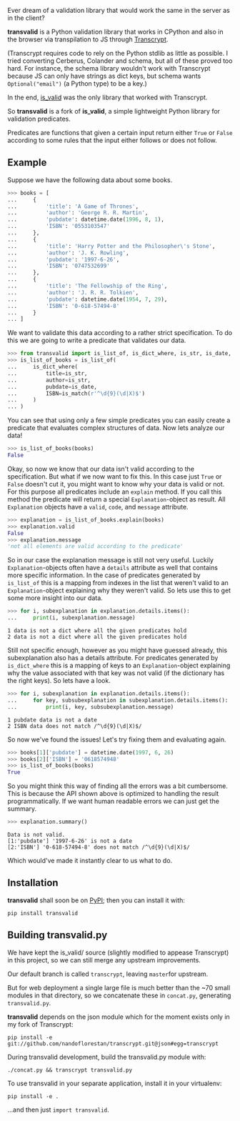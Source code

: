Ever dream of a validation library that would work the same in the server as
in the client?

**transvalid** is a Python validation library that works
in CPython and also in the browser via transpilation to JS through
[Transcrypt](https://www.transcrypt.org/).

(Transcrypt requires code to rely on the Python stdlib as little as possible.
I tried converting Cerberus, Colander and schema, but all of these proved
too hard. For instance, the schema library wouldn't work with Transcrypt
because JS can only have strings as dict keys, but schema wants
`Optional("email")` (a Python type) to be a key.)

In the end, [is_valid](https://github.com/daanvdk/is_valid) was
the only library that worked with Transcrypt.

So **transvalid** is a fork of **is_valid**, a simple lightweight
Python library for validation predicates.

Predicates are functions that given a certain input return either `True` or
`False` according to some rules that the input either follows or does not
follow.

## Example
Suppose we have the following data about some books.
```python
>>> books = [
...     {
...         'title': 'A Game of Thrones',
...         'author': 'George R. R. Martin',
...         'pubdate': datetime.date(1996, 8, 1),
...         'ISBN': '0553103547'
...     },
...     {
...         'title': 'Harry Potter and the Philosopher\'s Stone',
...         'author': 'J. K. Rowling',
...         'pubdate': '1997-6-26',
...         'ISBN': '0747532699'
...     },
...     {
...         'title': 'The Fellowship of the Ring',
...         'author': 'J. R. R. Tolkien',
...         'pubdate': datetime.date(1954, 7, 29),
...         'ISBN': '0-618-57494-8'
...     }
... ]
```
We want to validate this data according to a rather strict specification.
To do this we are going to write a predicate that validates our data.
```python
>>> from transvalid import is_list_of, is_dict_where, is_str, is_date, is_match
>>> is_list_of_books = is_list_of(
...     is_dict_where(
...         title=is_str,
...         author=is_str,
...         pubdate=is_date,
...         ISBN=is_match(r'^\d{9}(\d|X)$')
...     )
... )
```
You can see that using only a few simple predicates you can easily create a
predicate that evaluates complex structures of data. Now lets analyze our data!
```python
>>> is_list_of_books(books)
False
```
Okay, so now we know that our data isn't valid according to the specification.
But what if we now want to fix this. In this case just `True` or `False`
doesn't cut it, you might want to know why your data is valid or not. For this
purpose all predicates include an `explain` method. If you call this method the
predicate will return a special `Explanation`-object as result. All
`Explanation` objects have a `valid`, `code`, and `message` attribute.
```python
>>> explanation = is_list_of_books.explain(books)
>>> explanation.valid
False
>>> explanation.message
'not all elements are valid according to the predicate'
```
So in our case the explanation message is still not very useful. Luckily
`Explanation`-objects often have a `details` attribute as well that contains
more specific information. In the case of predicates generated by `is_list_of`
this is a mapping from indexes in the list that weren't valid to an
`Explanation`-object explaining why they weren't valid. So lets use this to
get some more insight into our data.
```python
>>> for i, subexplanation in explanation.details.items():
...     print(i, subexplanation.message)
```
```
1 data is not a dict where all the given predicates hold
2 data is not a dict where all the given predicates hold
```
Still not specific enough, however as you might have guessed already, this
subexplanation also has a details attribute. For predicates generated by
`is_dict_where` this is a mapping of keys to an `Explanation`-object explaining
why the value associated with that key was not valid (if the dictionary has
the right keys). So lets have a look.
```python
>>> for i, subexplanation in explanation.details.items():
...     for key, subsubexplanation in subexplanation.details.items():
...         print(i, key, subsubexplanation.message)
```
```
1 pubdate data is not a date
2 ISBN data does not match /^\d{9}(\d|X)$/
```
So now we've found the issues! Let's try fixing them and evaluating again.
```python
>>> books[1]['pubdate'] = datetime.date(1997, 6, 26)
>>> books[2]['ISBN'] = '0618574948'
>>> is_list_of_books(books)
True
```

So you might think this way of finding all the errors was a bit cumbersome.
This is because the API shown above is optimized to handling the result
programmatically. If we want human readable errors we can just get the summary.
```python
>>> explanation.summary()
```
```
Data is not valid.
[1:'pubdate'] '1997-6-26' is not a date
[2:'ISBN'] '0-618-57494-8' does not match /^\d{9}(\d|X)$/
```
Which would've made it instantly clear to us what to do.

## Installation

**transvalid** shall soon be on
[PyPI](https://pypi.python.org/pypi/transvalid); then you can install it with:
```
pip install transvalid
```

## Building transvalid.py

We have kept the is_valid/ source (slightly modified to appease Transcrypt)
in this project, so we can still merge any upstream improvements.

Our default branch is called `transcrypt`, leaving `master`for upstream.

But for web deployment a single large file is much better than the ~70 small
modules in that directory, so we concatenate these in `concat.py`, generating
`transvalid.py`.

**transvalid** depends on the json module which for the moment exists only in
my fork of Transcrypt:

    pip install -e git://github.com/nandoflorestan/transcrypt.git@json#egg=transcrypt

During transvalid development, build the transvalid.py module with:

    ./concat.py && transcrypt transvalid.py

To use transvalid in your separate application, install it in your virtualenv:

    pip install -e .

...and then just `import transvalid`.

